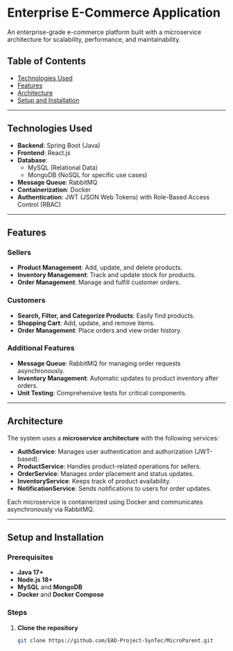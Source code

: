 # Enterprise E-Commerce Application

An enterprise-grade e-commerce platform built with a microservice architecture for scalability, performance, and maintainability.

## Table of Contents
- [Technologies Used](#technologies-used)
- [Features](#features)
- [Architecture](#architecture)
- [Setup and Installation](#setup-and-installation)
---

## Technologies Used

- **Backend**: Spring Boot (Java)
- **Frontend**: React.js
- **Database**: 
  - MySQL (Relational Data)
  - MongoDB (NoSQL for specific use cases)
- **Message Queue**: RabbitMQ
- **Containerization**: Docker
- **Authentication**: JWT (JSON Web Tokens) with Role-Based Access Control (RBAC)

---

## Features

### Sellers
- **Product Management**: Add, update, and delete products.
- **Inventory Management**: Track and update stock for products.
- **Order Management**: Manage and fulfill customer orders.

### Customers
- **Search, Filter, and Categorize Products**: Easily find products.
- **Shopping Cart**: Add, update, and remove items.
- **Order Management**: Place orders and view order history.

### Additional Features
- **Message Queue**: RabbitMQ for managing order requests asynchronously.
- **Inventory Management**: Automatic updates to product inventory after orders.
- **Unit Testing**: Comprehensive tests for critical components.

---

## Architecture

The system uses a **microservice architecture** with the following services:

- **AuthService**: Manages user authentication and authorization (JWT-based).
- **ProductService**: Handles product-related operations for sellers.
- **OrderService**: Manages order placement and status updates.
- **InventoryService**: Keeps track of product availability.
- **NotificationService**: Sends notifications to users for order updates.

Each microservice is containerized using Docker and communicates asynchronously via RabbitMQ.

---

## Setup and Installation

### Prerequisites
- **Java 17+**
- **Node.js 18+**
- **MySQL** and **MongoDB**
- **Docker** and **Docker Compose**

### Steps

1. **Clone the repository**
   ```bash
   git clone https://github.com/EAD-Project-SynTec/MicroParent.git
 
